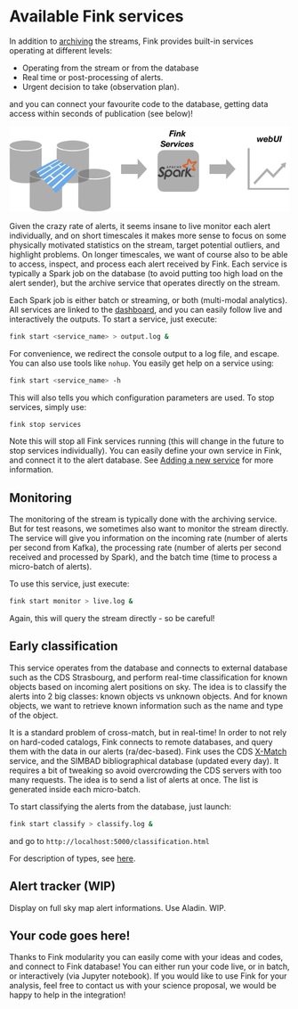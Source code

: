 # Available Fink services

<script src="http://ajax.googleapis.com/ajax/libs/jquery/1.8.2/jquery.min.js"></script>
<script src="https://code.highcharts.com/highcharts.js"></script>
<script src="https://code.highcharts.com/modules/data.js"></script>
<script src="https://code.highcharts.com/highcharts-more.js"></script>
<script src="https://code.highcharts.com/modules/exporting.js"></script>

In addition to [archiving](database.md) the streams, Fink provides built-in services operating at different levels:

- Operating from the stream or from the database
- Real time or post-processing of alerts.
- Urgent decision to take (observation plan).

and you can connect your favourite code to the database, getting data access within seconds of publication (see below)!

![Screenshot](../img/monitoring.png)

Given the crazy rate of alerts, it seems insane to live monitor each alert individually, and on short timescales it makes more sense to focus on some physically motivated statistics on the stream, target potential outliers, and highlight problems. On longer timescales, we want of course also to be able to access, inspect, and process each alert received by Fink. Each service is typically a Spark job on the database (to avoid putting too high load on the alert sender), but the archive service that operates directly on the stream.

Each Spark job is either batch or streaming, or both (multi-modal analytics). All services are linked to the [dashboard](dashboard.md), and you can easily follow live and interactively the outputs. To start a service, just execute:

```bash
fink start <service_name> > output.log &
```

For convenience, we redirect the console output to a log file, and escape. You can also use tools like `nohup`. You easily get help on a service using:

```bash
fink start <service_name> -h
```

This will also tells you which configuration parameters are used. To stop services, simply use:

```bash
fink stop services
```

Note this will stop all Fink services running (this will change in the future to stop services individually). You can easily define your own service in Fink, and connect it to the alert database. See [Adding a new service](adding-new-service.md) for more information.

## Monitoring

The monitoring of the stream is typically done with the archiving service. But for test reasons, we sometimes also want to monitor the stream directly. The service will give you information on the incoming rate (number of alerts per second from Kafka), the processing rate (number of alerts per second received and processed by Spark), and the batch time (time to process a micro-batch of alerts).

To use this service, just execute:

```bash
fink start monitor > live.log &
```
Again, this will query the stream directly - so be careful!

<div id="container_live"></div>
<script src="https://fink-broker.readthedocs.io/en/latest/js/live.js"></script>

## Early classification

This service operates from the database and connects to external database such as the CDS Strasbourg, and perform real-time classification for known objects based on incoming alert positions on sky. The idea is to classify the alerts into 2 big classes: known objects vs unknown objects. And for known objects, we want to retrieve known information such as the name and type of the object.

It is a standard problem of cross-match, but in real-time! In order to not rely on hard-coded catalogs, Fink connects to remote databases, and query them with the data in our alerts (ra/dec-based). Fink uses the CDS [X-Match](http://cdsxmatch.u-strasbg.fr/) service, and the SIMBAD bibliographical database (updated every day). It requires a bit of tweaking so avoid overcrowding the CDS servers with too many requests. The idea is to send a list of alerts at once. The list is generated inside each micro-batch.

To start classifying the alerts from the database, just launch:

```bash
fink start classify > classify.log &
```

and go to `http://localhost:5000/classification.html`

<div id="container_bar"></div>
<script src="https://fink-broker.readthedocs.io/en/latest/js/bar.js"></script>

For description of types, see [here](http://cds.u-strasbg.fr/cgi-bin/Otype?X).

## Alert tracker (WIP)

Display on full sky map alert informations. Use Aladin. WIP.

## Your code goes here!

Thanks to Fink modularity you can easily come with your ideas and codes, and connect to Fink database! You can either run your code live, or in batch, or interactively (via Jupyter notebook). If you would like to use Fink for your analysis, feel free to contact us with your science proposal, we would be happy to help in the integration!
